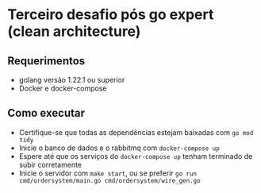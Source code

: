 # Terceiro desafio pós go expert (clean architecture)
## Requerimentos
  * golang versão 1.22.1 ou superior
  * Docker e docker-compose

## Como executar
 * Certifique-se que todas as dependências estejam baixadas com `go mod tidy`
 * Inicie o banco de dados e o rabbitmq com `docker-compose up`
 * Espere até que os serviços do `docker-compose up` tenham terminado de subir corretamente
 * Inicie o servidor com `make start`, ou se preferir `go run cmd/ordersystem/main.go cmd/ordersystem/wire_gen.go`
